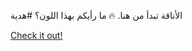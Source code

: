 الأناقة تبدأ من هنا. 🔥 ما رأيكم بهذا اللون؟ #هدية

[Check it out!](https://www.facebook.com/share/17TW2PL6Tj/)